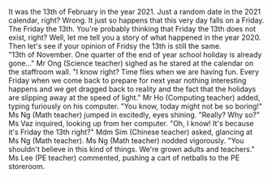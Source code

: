 It was the 13th of February in the year 2021. Just a random date in the 2021 calendar, right? Wrong. It just so happens that this very day falls on a Friday. The Friday the 13th. 
You're probably thinking that Friday the 13th does not exist, right? Well, let me tell you a story of what happened in the year 2020. Then let's see if your opinion of Fridsy the 13th is still the same. <br/> "13th of November. One quarter of the end of year school holiday is already gone..." Mr Ong (Science teacher) sighed as he stared at the calendar on the staffroom wall. "I know right? Time flies when we are having fun. Every Friday when we come back to prepare for next year nothing interesting happens and we get dragged back to reality and the fact that the holidays are slipping away at the speed of light." Mr Ho (Computing teacher) added, typing furiously on his computer. 
"You know, today might not be so boring!" Ms Ng (Math teacher) jumped in excitedly, eyes shining. 
"Really? Why so?" Ms Vaz inquired, looking up from her computer. 
"Oh, I know! It's because it's Friday the 13th right?" Mdm Sim (Chinese teacher) asked, glancing at Ms Ng (Math teacher). Ms Ng (Math teacher) nodded vigorously. 
"You shouldn't believe in this kind of things. We're grown adults and teachers." Ms Lee (PE teacher) commented, pushing a cart of netballs to the PE storeroom. 
